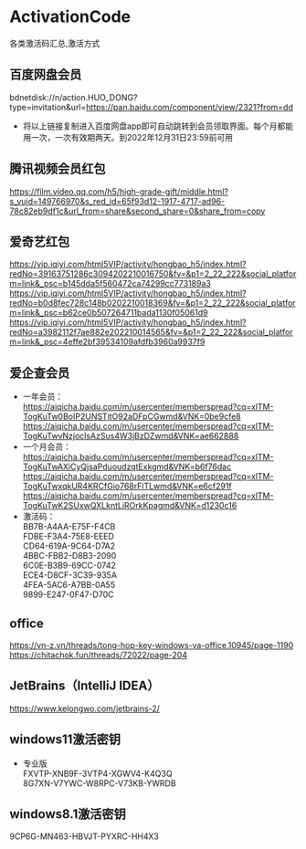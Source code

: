 # ActivationCode
各类激活码汇总,激活方式

## 百度网盘会员
bdnetdisk://n/action.HUO_DONG?type=invitation&url=https://pan.baidu.com/component/view/2321?from=dd  
* 将以上链接复制进入百度网盘app即可自动跳转到会员领取界面。每个月都能用一次，一次有效期两天。到2022年12月31日23:59前可用  

## 腾讯视频会员红包
https://film.video.qq.com/h5/high-grade-gift/middle.html?s_vuid=149766970&s_red_id=65f93d12-1917-4717-ad96-78c82eb9df1c&url_from=share&second_share=0&share_from=copy  

## 爱奇艺红包
https://vip.iqiyi.com/html5VIP/activity/hongbao_h5/index.html?redNo=39163751286c3094202210016750&fv=&p1=2_22_222&social_platform=link&_psc=b145dda5f560472ca74299cc773189a3  
https://vip.iqiyi.com/html5VIP/activity/hongbao_h5/index.html?redNo=b0d8fec728c148b0202210018369&fv=&p1=2_22_222&social_platform=link&_psc=b62ce0b507264711bada1130f05061d9  
https://vip.iqiyi.com/html5VIP/activity/hongbao_h5/index.html?redNo=a3982112f7ae882e202210014565&fv=&p1=2_22_222&social_platform=link&_psc=4effe2bf39534109afdfb3960a9937f9

## 爱企查会员
* 一年会员：  
https://aiqicha.baidu.com/m/usercenter/memberspread?cq=xlTM-TogKuTw0BoIP2UNSTjtO92aDFpCGwmd&VNK=0be9cfe8
https://aiqicha.baidu.com/m/usercenter/memberspread?cq=xlTM-TogKuTwvNzjoclsAzSus4W3jBzDZwmd&VNK=ae662888
* 一个月会员：  
https://aiqicha.baidu.com/m/usercenter/memberspread?cq=xlTM-TogKuTwAXiCyQjsaPduoudzqtExkgmd&VNK=b6f76dac
https://aiqicha.baidu.com/m/usercenter/memberspread?cq=xlTM-TogKuTwxqkUR4KRCfGio768rFlTLwmd&VNK=e6cf291f
https://aiqicha.baidu.com/m/usercenter/memberspread?cq=xlTM-TogKuTwK2SUxwQXLkntLjROrkKpagmd&VNK=d1230c16
* 激活码：  
BB7B-A4AA-E75F-F4CB  
FDBE-F3A4-75E8-EEED  
CD64-619A-9C64-D7A2  
4BBC-FBB2-D8B3-2090  
6C0E-B3B9-69CC-0742  
ECE4-D8CF-3C39-935A  
4FEA-5AC6-A7BB-0A55  
9899-E247-0F47-D70C  

## office  
https://vn-z.vn/threads/tong-hop-key-windows-va-office.10945/page-1190  
https://chitachok.fun/threads/72022/page-204  

## JetBrains（IntelliJ IDEA）
https://www.kelongwo.com/jetbrains-2/  

## windows11激活密钥
* 专业版  
FXVTP-XNB9F-3VTP4-XGWV4-K4Q3Q  
8G7XN-V7YWC-W8RPC-V73KB-YWRDB  

## windows8.1激活密钥
9CP6G-MN463-HBVJT-PYXRC-HH4X3  
